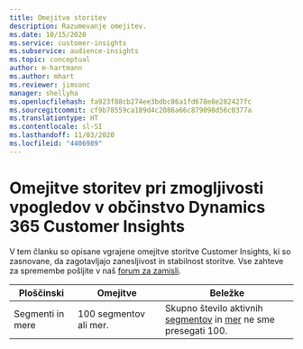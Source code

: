 ```yaml
---
title: Omejitve storitev
description: Razumevanje omejitev.
ms.date: 10/15/2020
ms.service: customer-insights
ms.subservice: audience-insights
ms.topic: conceptual
author: m-hartmann
ms.author: mhart
ms.reviewer: jimsonc
manager: shellyha
ms.openlocfilehash: fa923f88cb274ee3bdbc86a1fd678e8e282427fc
ms.sourcegitcommit: cf9b78559ca189d4c2086a66c879098d56c0377a
ms.translationtype: HT
ms.contentlocale: sl-SI
ms.lasthandoff: 11/03/2020
ms.locfileid: "4406989"
---
```

# <a name="service-limits-in-dynamics-365-customer-insights-audience-insights-capability"></a>Omejitve storitev pri zmogljivosti vpogledov v občinstvo Dynamics 365 Customer Insights

V tem članku so opisane vgrajene omejitve storitve Customer Insights, ki so zasnovane, da zagotavljajo zanesljivost in stabilnost storitve. Vse zahteve za spremembe pošljite v naš [forum za zamisli](https://go.microsoft.com/fwlink/?linkid=2074172). 
 
| Ploščinski  | Omejitve  | Beležke |
|-------------|---------------------------------------------------------------------|---------------------------------------------------------------------|
| Segmenti in mere | 100 segmentov ali mer. | Skupno število aktivnih [segmentov](segments.md) in [mer](measures.md) ne sme presegati 100.  |
